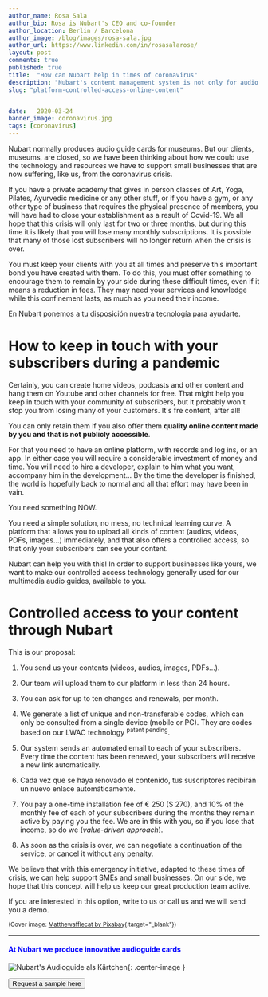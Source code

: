 ```yaml
---
author_name: Rosa Sala
author_bio: Rosa is Nubart's CEO and co-founder
author_location: Berlin / Barcelona
author_image: /blog/images/rosa-sala.jpg
author_url: https://www.linkedin.com/in/rosasalarose/
layout: post
comments: true
published: true
title:  "How can Nubart help in times of coronavirus"
description: "Nubart's content management system is not only for audio guides. In times of coronavirus it can help small face-to-face businesses, such as academies or gyms, not to lose their memberships."
slug: "platform-controlled-access-online-content"


date:   2020-03-24
banner_image: coronavirus.jpg
tags: [coronavirus]
---
```


Nubart normally produces audio guide cards for museums. But our clients,  museums, are closed, so we have been thinking about how we could use the technology and resources we have to support small businesses that are now suffering, like us, from the coronavirus crisis. 

If you have a private academy that gives in person classes of Art, Yoga, Pilates, Ayurvedic medicine or any other stuff, or if you have a gym, or any other type of business that requires the physical presence of members, you will have had to close your establishment as a result of Covid-19. We all hope that this crisis will only last for two or three months, but during this time it is likely that you will lose many monthly subscriptions. It is possible that many of those lost subscribers will no longer return when the crisis is over. 

You must keep your clients with you at all times and preserve this important bond you have created with them. To do this, you must offer something to encourage them to remain by your side during these difficult times, even if it means a reduction in fees. They may need your services and knowledge while this confinement lasts, as much as you need their income.

En Nubart ponemos a tu disposición nuestra tecnología para ayudarte.
 
<!--more-->
# How to keep in touch with your subscribers during a pandemic

Certainly, you can create home videos, podcasts and other content and hang them on Youtube and other channels for free. That might help you keep in touch with your community of subscribers, but it probably won't stop you from losing many of your customers. It's fre content, after all!

You can only retain them if you also offer them **quality online content made by you and that is not publicly accessible**. 

For that you need to have an online platform, with records and log ins, or an app. In either case you will require a considerable investment of money and time. You will need to hire a developer, explain to him what you want, accompany him in the development... By the time the developer is finished, the world is hopefully back to normal and all that effort may have been in vain. 

You need something NOW. 

You need a simple solution, no mess, no technical learning curve. A platform that allows you to upload all kinds of content (audios, videos, PDFs, images...) immediately, and that also offers a controlled access, so that only your subscribers can see your content.

Nubart can help you with this! In order to support businesses like yours, we want to make our controlled access technology generally used for our multimedia audio guides, available to you.


# Controlled access to your content through Nubart

This is our proposal:

1. You send us your contents (videos, audios, images, PDFs...). 

2. Our team will upload them to our platform in less than 24 hours.


3. You can ask for up to ten changes and renewals, per month.


4. We generate a list of unique and non-transferable codes, which can only be consulted from a single device (mobile or PC). They are codes based on our LWAC technology <sup>patent pending</sup>. 

5. Our system sends an automated email to each of your subscribers. Every time the content has been renewed, your subscribers will receive a new link automatically.

6. Cada vez que se haya renovado el contenido, tus suscriptores recibirán un nuevo enlace automáticamente. 

7. You pay a one-time installation fee of € 250 ($ 270), and 10% of the monthly fee of each of your subscribers during the months they remain active by paying you the fee. We are in this with you, so if you lose that income, so do we (*value-driven approach*).

8. As soon as the crisis is over, we can negotiate a continuation of the service, or cancel it without any penalty. 

We believe that with this emergency initiative, adapted to these times of crisis, we can help support SMEs and small businesses. On our side, we hope that this concept will help us keep our great production team active. 

If you are interested in this option, write to us or call us and we will send you a demo.

<sup>(Cover image: [Matthewafflecat by Pixabay](https://pixabay.com/users/mattthewafflecat-4607220/?utm_source=link-attribution&amp;utm_medium=referral&amp;utm_campaign=image&amp;utm_content=4941916){:target="_blank"}) </sup>

***

#### <font color="blue">At Nubart we produce innovative audioguide cards</font>


![Nubart's Audioguide als Kärtchen]({{site.baseurl}}/images/posts/proceso-nubart.png){: .center-image }
<form action="../../../../../">
    <input type="submit" value="Request a sample here" />
</form>